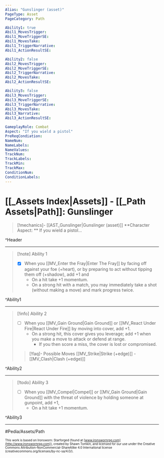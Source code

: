 ```yaml
---
Alias: "Gunslinger (asset)"
PageType: Asset
PageCategory: Path

Ability1: true
Abil1_MovesTrigger:
Abil1_MoveTriggerSE:
Abil1_MovesTake:
Abil1_TriggerNarrative:
Abil1_ActionResultSE:

Ability2: false
Abil2_MovesTrigger:
Abil2_MoveTriggerSE:
Abil2_TriggerNarrative:
Abil2_MovesTake:
Abil2_ActionResultSE:

Ability3: false
Abil3_MovesTrigger:
Abil3_MoveTriggerSE:
Abil3_TriggerNarrative:
Abil3_MovesTake:
Abil3_Narrative:
Abil3_ActionResultSE:

GameplayRole: Combat
Aspect: "If you wield a pistol"
PreReqCondiation: 
NameNum:
NameLabels:
NameValues:
TrackNum:
TrackLabels:
TrackMin:
TrackMax:
ConditionNum:
ConditionLabels:
---
```

# [[_Assets Index|Assets]] - [[_Path Assets|Path]]: Gunslinger

> [!mechanics]- [[AST_Gunslinger|Gunslinger (asset)]]
> **Character Aspect: ** If you wield a pistol...

^Header

___
> [!note] Ability 1
> - [x] When you [[MV_Enter the Fray|Enter The Fray]] by facing off against your foe (+heart), or by preparing to act without tipping them off (+shadow), add +1 and 
> 	- On a hit take +1 momentum. 
> 	- On a strong hit with a match, you may immediately take a shot (without making a move) and mark progress twice.

^Ability1

___
> [!info] Ability 2
> - [ ] When you [[MV_Gain Ground|Gain Ground]] or [[MV_React Under Fire|React Under Fire]] by moving into cover, add +1.
> 	- On a strong hit, this cover gives you leverage; add +1 when you make a move to attack or defend at range.
> 		- If you then score a miss, the cover is lost or compromised.
> > [!faq]- Possible Moves
> > [[MV_Strike|Strike (+edge)]] - [[MV_Clash|Clash (+edge)]]

^Ability2

___
> [!todo] Ability 3
> - [ ] When you [[MV_Compel|Compel]] or [[MV_Gain Ground|Gain Ground]] with the threat of violence by holding someone at gunpoint, add +1,  
> 	- On a hit take +1 momentum.

^Ability3

___

#Pedia/Assets/Path 

<font size=-2>This work is based on Ironsworn: Starforged (found at [www.ironswornrpg.com](http://www.ironswornrpg.com)), created by Shawn Tomkin, and licensed for our use under the Creative Commons Attribution-NonCommercial-ShareAlike 4.0 International license  (creativecommons.org/licenses/by-nc-sa/4.0/).</font>